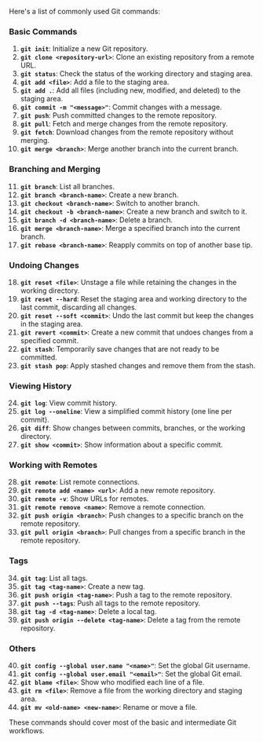 Here's a list of commonly used Git commands:

### Basic Commands
1. **`git init`**: Initialize a new Git repository.
2. **`git clone <repository-url>`**: Clone an existing repository from a remote URL.
3. **`git status`**: Check the status of the working directory and staging area.
4. **`git add <file>`**: Add a file to the staging area.
5. **`git add .`**: Add all files (including new, modified, and deleted) to the staging area.
6. **`git commit -m "<message>"`**: Commit changes with a message.
7. **`git push`**: Push committed changes to the remote repository.
8. **`git pull`**: Fetch and merge changes from the remote repository.
9. **`git fetch`**: Download changes from the remote repository without merging.
10. **`git merge <branch>`**: Merge another branch into the current branch.

### Branching and Merging
11. **`git branch`**: List all branches.
12. **`git branch <branch-name>`**: Create a new branch.
13. **`git checkout <branch-name>`**: Switch to another branch.
14. **`git checkout -b <branch-name>`**: Create a new branch and switch to it.
15. **`git branch -d <branch-name>`**: Delete a branch.
16. **`git merge <branch-name>`**: Merge a specified branch into the current branch.
17. **`git rebase <branch-name>`**: Reapply commits on top of another base tip.

### Undoing Changes
18. **`git reset <file>`**: Unstage a file while retaining the changes in the working directory.
19. **`git reset --hard`**: Reset the staging area and working directory to the last commit, discarding all changes.
20. **`git reset --soft <commit>`**: Undo the last commit but keep the changes in the staging area.
21. **`git revert <commit>`**: Create a new commit that undoes changes from a specified commit.
22. **`git stash`**: Temporarily save changes that are not ready to be committed.
23. **`git stash pop`**: Apply stashed changes and remove them from the stash.

### Viewing History
24. **`git log`**: View commit history.
25. **`git log --oneline`**: View a simplified commit history (one line per commit).
26. **`git diff`**: Show changes between commits, branches, or the working directory.
27. **`git show <commit>`**: Show information about a specific commit.

### Working with Remotes
28. **`git remote`**: List remote connections.
29. **`git remote add <name> <url>`**: Add a new remote repository.
30. **`git remote -v`**: Show URLs for remotes.
31. **`git remote remove <name>`**: Remove a remote connection.
32. **`git push origin <branch>`**: Push changes to a specific branch on the remote repository.
33. **`git pull origin <branch>`**: Pull changes from a specific branch in the remote repository.

### Tags
34. **`git tag`**: List all tags.
35. **`git tag <tag-name>`**: Create a new tag.
36. **`git push origin <tag-name>`**: Push a tag to the remote repository.
37. **`git push --tags`**: Push all tags to the remote repository.
38. **`git tag -d <tag-name>`**: Delete a local tag.
39. **`git push origin --delete <tag-name>`**: Delete a tag from the remote repository.

### Others
40. **`git config --global user.name "<name>"`**: Set the global Git username.
41. **`git config --global user.email "<email>"`**: Set the global Git email.
42. **`git blame <file>`**: Show who modified each line of a file.
43. **`git rm <file>`**: Remove a file from the working directory and staging area.
44. **`git mv <old-name> <new-name>`**: Rename or move a file.

These commands should cover most of the basic and intermediate Git workflows.